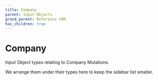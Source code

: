```yaml
---
title: Company
parent: Input Objects
grand_parent: Reference CRM
has_children: true
---
```


# Company

Input Object types relating to Company Mutations.

We arrange them under their types here to keep the sidebar list smaller.

